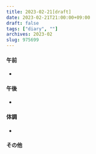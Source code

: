 ```yaml
---
title: 2023-02-21[draft]
date: 2023-02-21T21:00:00+09:00
draft: false
tags: ["diary", ""]
archives: 2023-02
slug: 975699
---
```

#### 午前
- 
#### 午後
- 
#### 体調
- 
#### その他